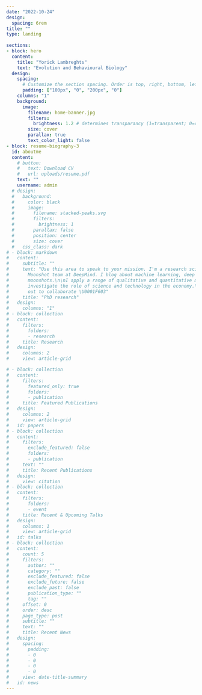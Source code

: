 ```yaml
---
date: "2022-10-24"
design:
  spacing: 6rem
title: ""
type: landing  
  
sections:
- block: hero
  content:
    title: "Yorick Lambreghts"
    text: "Evolution and Behavioural Biology"
  design:
    spacing:
      # Customize the section spacing. Order is top, right, bottom, left.
      padding: ["100px", "0", "200px", "0"]
    columns: "1"
    background:
      image: 
        filename: home-banner.jpg
        filters:
          brightness: 1.2 # determines transparancy (1=transparent; 0=opaque)
        size: cover
        parallax: true
        text_color_light: false
- block: resume-biography-3
  id: aboutme
  content:
    # button:
    #   text: Download CV
    #   url: uploads/resume.pdf
    text: ""
    username: admin
  # design:
  #   background:
  #     color: black
  #     image:
  #       filename: stacked-peaks.svg
  #       filters:
  #         brightness: 1
  #       parallax: false
  #       position: center
  #       size: cover
  #   css_class: dark
# - block: markdown
#   content:
#     subtitle: ""
#     text: "Use this area to speak to your mission. I'm a research scientist in the
#       Moonshot team at DeepMind. I blog about machine learning, deep learning, and
#       moonshots.\n\nI apply a range of qualitative and quantitative methods to comprehensively
#       investigate the role of science and technology in the economy.\n\nPlease reach
#       out to collaborate \U0001F603"
#     title: "PhD research"
#   design:
#     columns: "1"
# - block: collection
#   content:
#     filters:
#       folders:
#       - research
#     title: Research
#   design:
#     columns: 2
#     view: article-grid 

# - block: collection
#   content:
#     filters:
#       featured_only: true
#       folders:
#       - publication
#     title: Featured Publications
#   design:
#     columns: 2
#     view: article-grid
#   id: papers
# - block: collection
#   content:
#     filters:
#       exclude_featured: false
#       folders:
#       - publication
#     text: ""
#     title: Recent Publications
#   design:
#     view: citation
# - block: collection
#   content:
#     filters:
#       folders:
#       - event
#     title: Recent & Upcoming Talks
#   design:
#     columns: 1
#     view: article-grid
#   id: talks
# - block: collection
#   content:
#     count: 5
#     filters:
#       author: ""
#       category: ""
#       exclude_featured: false
#       exclude_future: false
#       exclude_past: false
#       publication_type: ""
#       tag: ""
#     offset: 0
#     order: desc
#     page_type: post
#     subtitle: ""
#     text: ""
#     title: Recent News
#   design:
#     spacing:
#       padding:
#       - 0
#       - 0
#       - 0
#       - 0
#     view: date-title-summary
#   id: news
---
```

